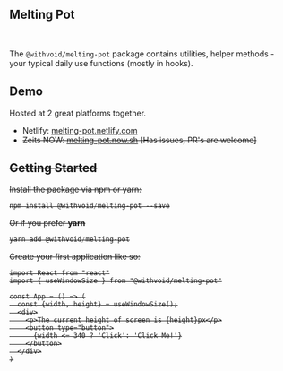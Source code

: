 ## Melting Pot

<p align="center">
  <img src="https://badgen.net/npm/v/@withvoid/melting-pot" alt="">
  <img src="https://badgen.net/badge/license/MIT/blue" alt="">
  <img src="https://badgen.net/npm/dt/@withvoid/melting-pot" alt="">
</p>

The `@withvoid/melting-pot` package contains utilities, helper methods - your typical daily use functions (mostly in hooks).

## Demo

Hosted at 2 great platforms together.

* Netlify: [melting-pot.netlify.com](https://melting-pot.netlify.com)
* <strike>Zeits NOW: [melting-pot.now.sh](https://melting-pot.now.sh/)<strike> [Has issues, PR's are welcome]

## Getting Started

Install the package via npm or yarn:

```js
npm install @withvoid/melting-pot --save
```

Or if you prefer <b>yarn</b>

```js
yarn add @withvoid/melting-pot
```

Create your first application like so:

```
import React from "react"
import { useWindowSize } from "@withvoid/melting-pot"

const App = () => (
  const {width, height} = useWindowSize();
  <div>
    <p>The current height of screen is {height}px</p>
    <button type="button">
      {width <= 340 ? 'Click': 'Click Me!'}
    </button>
  </div>
)
```